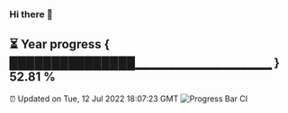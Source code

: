 ### Hi there 👋
⏳ Year progress { ███████████████▁▁▁▁▁▁▁▁▁▁▁▁▁▁▁ } 52.81 %
---
⏰ Updated on Tue, 12 Jul 2022 18:07:23 GMT
![Progress Bar CI](https://github.com/Moyi321/Moyi321/workflows/Progress%20Bar%20CI/badge.svg)

